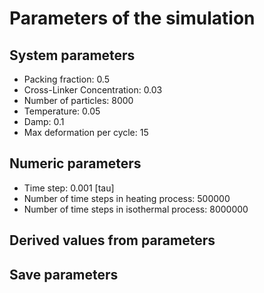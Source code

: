 # Parameters of the simulation

## System parameters 

- Packing fraction: 0.5
- Cross-Linker Concentration: 0.03
- Number of particles: 8000
- Temperature: 0.05
- Damp: 0.1
- Max deformation per cycle: 15

 ## Numeric parameters 

- Time step: 0.001 [tau]
- Number of time steps in heating process: 500000
- Number of time steps in isothermal process: 8000000

 ## Derived values from parameters 


 ## Save parameters 

